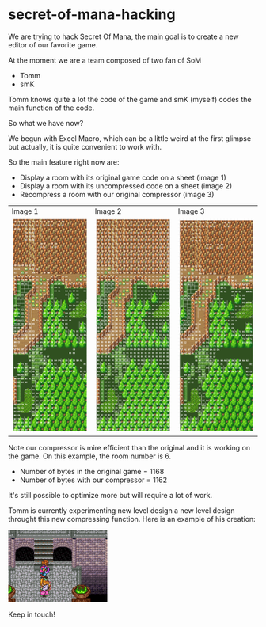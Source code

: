# secret-of-mana-hacking

We are trying to hack Secret Of Mana, the main goal is to create a new editor of our favorite game.

At the moment we are a team composed of two fan of SoM
  - Tomm
  - smK

Tomm knows quite a lot the code of the game and smK (myself) codes the main function of the code.

So what we have now?

We begun with Excel Macro, which can be a little weird at the first glimpse but actually, it is quite convenient to work with.

So the  main feature right now are:

- Display a room with its original game code on a sheet (image 1)
- Display a room with its uncompressed code on a sheet (image 2)
- Recompress a room with our original compressor (image 3)

<table border="0">
<tr>
<td>Image 1</td>
<td>Image 2</td>
<td>Image 3</td>
</tr>
<tr>
<td><img src="/Images%20GitHub/Room6_original_code.png" alt="Image 1" style="width:200px;"/></td>
<td><img src="/Images%20GitHub/Room6_uncompressed_code.png" alt="Image 2" style="width:200px;"/></td>
<td><img src="/Images%20GitHub/Room6_compressed_code.png" alt="Image 3" style="width:200px;"/></td>
</tr>
</table>

Note our compressor is mire efficient than the original and it is working on the game.
On this example, the room number is 6.
- Number of bytes in the original game = 1168
- Number of bytes with our compressor = 1162

It's still possible to optimize more but will require a lot of work.

Tomm is currently experimenting new level design a new level design throught this new compressing function.
Here is an example of his creation:

<img src="/Images%20GitHub/Tomm_room.png" alt="Tomm Room" style="width:200px;"/>

Keep in touch!
